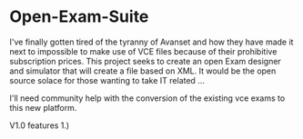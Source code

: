 # Open-Exam-Suite

I've finally gotten tired of the tyranny of Avanset and how they have made it next to impossible to make use of VCE files because of their prohibitive subscription prices. This project seeks to create an open Exam designer and simulator that will create a file based on XML. It would be the open source solace for those wanting to take IT related …


I'll need community help with the conversion of the existing vce exams to this new platform.

V1.0 features
1.)
